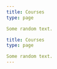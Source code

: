 ```yaml
---
title: Courses
type: page

Some random text.

title: Courses
type: page

Some random text.
---
```


